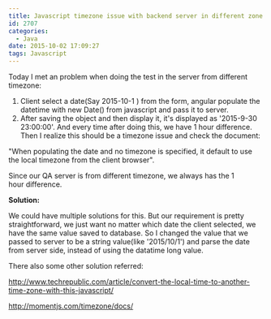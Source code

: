```yaml
---
title: Javascript timezone issue with backend server in different zone
id: 2707
categories:
  - Java
date: 2015-10-02 17:09:27
tags: Javascript
---
```


Today I met an problem when doing the test in the server from different timezone:

1.  Client select a date(Say 2015-10-1 ) from the form, angular populate the datetime with new Date() from javascript and pass it to server.
2.  After saving the object and then display it, it's displayed as '2015-9-30 23:00:00'. And every time after doing this, we have 1 hour difference.
Then I realize this should be a timezone issue and check the document:

"When populating the date and no timezone is specified, it default to use the local timezone from the client browser".

Since our QA server is from different timezone, we always has the 1 hour difference.

**Solution:**

We could have multiple solutions for this. But our requirement is pretty straightforward, we just want no matter which date the client selected, we have the same value saved to database. So I changed the value that we passed to server to be a string value(like '2015/10/1') and parse the date from server side, instead of using the datatime long value.

There also some other solution referred:

http://www.techrepublic.com/article/convert-the-local-time-to-another-time-zone-with-this-javascript/

http://momentjs.com/timezone/docs/